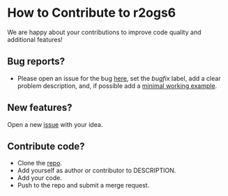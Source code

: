 # How to Contribute to r2ogs6

We are happy about your contributions to improve code quality and additional
features!


## Bug reports?

- Please open an issue for the bug [here](https://gitlab.opengeosys.org/ogs/tools/r2ogs6/-/issues), set the *bugfix* label, add a clear problem description, and, if possible add a
[minimal working example](https://en.wikipedia.org/wiki/Minimal_working_example).


## New features?

Open a new [issue](https://gitlab.opengeosys.org/ogs/tools/r2ogs6/-/issues)
with your idea.


## Contribute code?

- Clone the [repo](https://gitlab.opengeosys.org/ogs/tools/r2ogs6.git).
- Add yourself as author or contributor to DESCRIPTION.
- Add your code.
- Push to the repo and submit a merge request.
